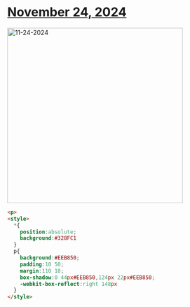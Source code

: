 # [November 24, 2024](https://cssbattle.dev/play/EjcLXrFb5D13grsZK36u)

<img src="https://firebasestorage.googleapis.com/v0/b/cssbattleapp.appspot.com/o/user%2Fe6YbeBahWNPT7VpE2rE2p85byxa2%2Ftargets%2Ftarget_meVIFcq@2x.png?alt=media" width="400" alt="11-24-2024" />

```html
<p>
<style>
  *{
    position:absolute;
    background:#328FC1
  }
  p{
    background:#EEB850;
    padding:10 50;
    margin:110 18;
    box-shadow:0 44px#EEB850,124px 22px#EEB850;
    -webkit-box-reflect:right 148px
  }
</style>
```
